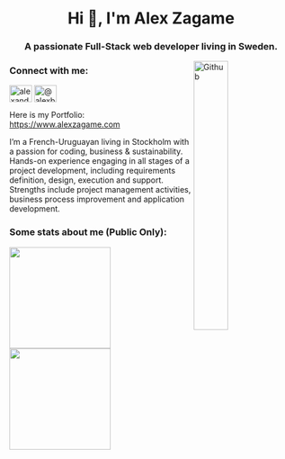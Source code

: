 <h1 align="center">Hi 👋, I'm Alex Zagame</h1>
<h3 align="center">A passionate Full-Stack web developer living in Sweden.</h3>
<img width="35%" align="right" alt="Github" src="https://user-images.githubusercontent.com/48678280/88862734-4903af80-d201-11ea-968b-9c939d88a37c.gif" />
<h3 align="left">Connect with me:</h3>
<p align="left">
<a href="https://linkedin.com/in/alexandrezagame" target="blank"><img align="center" src="https://cdn.jsdelivr.net/npm/simple-icons@3.0.1/icons/linkedin.svg" alt="alexandrezagame" height="30" width="40" /></a>
<a href="https://medium.com/@alexbacelo" target="blank"><img align="center" src="https://cdn.jsdelivr.net/npm/simple-icons@3.0.1/icons/medium.svg" alt="@alexbacelo" height="30" width="40" /></a>
</p>

Here is my Portfolio: https://www.alexzagame.com

<p>I’m a French-Uruguayan living in Stockholm with a passion for coding, business & sustainability. Hands-on experience engaging in all stages of a project development, including requirements definition, design, execution and support. Strengths include project management activities, business process improvement and application development.</p>


<h3 align="left">Some stats about me (Public Only):</h3>
<a href="https://github.com/alexandrezagame">
  <img height="180em" src="https://github-readme-stats.vercel.app/api?username=alexandrezagame&theme=buefy&show_icons=true" />
  <img height="180em" src="https://github-readme-stats.vercel.app/api/top-langs/?username=alexandrezagame&theme=buefy&layout=compact" />
</a>



